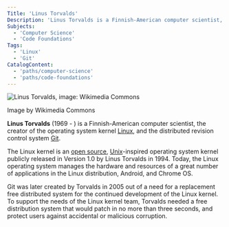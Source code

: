 ```yaml
---
Title: 'Linus Torvalds'
Description: 'Linus Torvalds is a Finnish-American computer scientist, the creator of the operating system kernel Linux, and the distributed revision control system Git.'
Subjects:
  - 'Computer Science'
  - 'Code Foundations'
Tags:
  - 'Linux'
  - 'Git'
CatalogContent:
  - 'paths/computer-science'
  - 'paths/code-foundations'
---
```


![Linus Torvalds, image: Wikimedia Commons](https://raw.githubusercontent.com/Codecademy/docs/main/media/linus_torvalds.png)

Image by Wikimedia Commons

**Linus Torvalds** (1969 - ) is a Finnish-American computer scientist, the creator of the operating system kernel [Linux](https://www.codecademy.com/resources/docs/general/linux), and the distributed revision control system [Git](https://www.codecademy.com/resources/docs/git).

The Linux kernel is an [open source](https://www.codecademy.com/resources/docs/general/open-source), [Unix](https://www.codecademy.com/resources/docs/general/unix)-inspired operating system kernel publicly released in Version 1.0 by Linus Torvalds in 1994. Today, the Linux operating system manages the hardware and resources of a great number of applications in the Linux distribution, Android, and Chrome OS.

Git was later created by Torvalds in 2005 out of a need for a replacement free distributed system for the continued development of the Linux kernel. To support the needs of the Linux kernel team, Torvalds needed a free distribution system that would patch in no more than three seconds, and protect users against accidental or malicious corruption.
